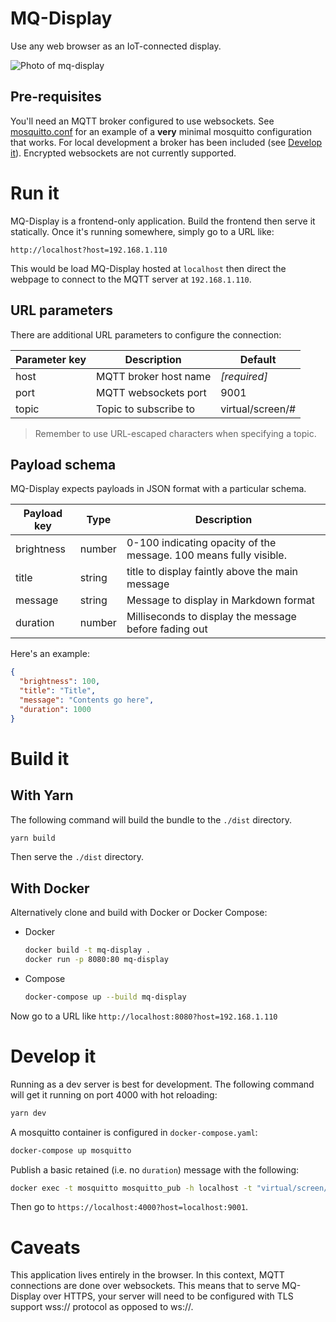 # MQ-Display

Use any web browser as an IoT-connected display.

![Photo of mq-display](https://albertnis.com/resources/2019-11-02-iot-display-mqtt/mqdisplay-t.jpg)

## Pre-requisites

You'll need an MQTT broker configured to use websockets. See [mosquitto.conf]() for an example of a **very** minimal mosquitto configuration that works. For local development a broker has been included (see [Develop it](#develop-it)). Encrypted websockets are not currently supported.

# Run it

MQ-Display is a frontend-only application. Build the frontend then serve it statically. Once it's running somewhere, simply go to a URL like:

`http://localhost?host=192.168.1.110`

This would be load MQ-Display hosted at `localhost` then direct the webpage to connect to the MQTT server at `192.168.1.110`.

## URL parameters

There are additional URL parameters to configure the connection:

| Parameter key | Description           | Default          |
| ------------- | --------------------- | ---------------- |
| host          | MQTT broker host name | _[required]_     |
| port          | MQTT websockets port  | 9001             |
| topic         | Topic to subscribe to | virtual/screen/# |

> Remember to use URL-escaped characters when specifying a topic.

## Payload schema

MQ-Display expects payloads in JSON format with a particular schema.

| Payload key | Type   | Description                                                       |
| ----------- | ------ | ----------------------------------------------------------------- |
| brightness  | number | 0-100 indicating opacity of the message. 100 means fully visible. |
| title       | string | title to display faintly above the main message                   |
| message     | string | Message to display in Markdown format                             |
| duration    | number | Milliseconds to display the message before fading out             |

Here's an example:

```json
{
  "brightness": 100,
  "title": "Title",
  "message": "Contents go here",
  "duration": 1000
}
```

# Build it

## With Yarn

The following command will build the bundle to the `./dist` directory.

```sh
yarn build
```

Then serve the `./dist` directory.

## With Docker

Alternatively clone and build with Docker or Docker Compose:

- Docker

  ```sh
  docker build -t mq-display .
  docker run -p 8080:80 mq-display
  ```

- Compose

  ```sh
  docker-compose up --build mq-display
  ```

Now go to a URL like `http://localhost:8080?host=192.168.1.110`

# Develop it

Running as a dev server is best for development. The following command will get it running on port 4000 with hot reloading:

```sh
yarn dev
```

A mosquitto container is configured in `docker-compose.yaml`:

```sh
docker-compose up mosquitto
```

Publish a basic retained (i.e. no `duration`) message with the following:

```sh
docker exec -t mosquitto mosquitto_pub -h localhost -t "virtual/screen/1" -m "{\"brightness\":\"100\",\"message\":\"Fun times\"}" -r
```

Then go to `https://localhost:4000?host=localhost:9001`.

# Caveats

This application lives entirely in the browser. In this context, MQTT connections are done over websockets. This means that to serve MQ-Display over HTTPS, your server will need to be configured with TLS support wss:// protocol as opposed to ws://.
